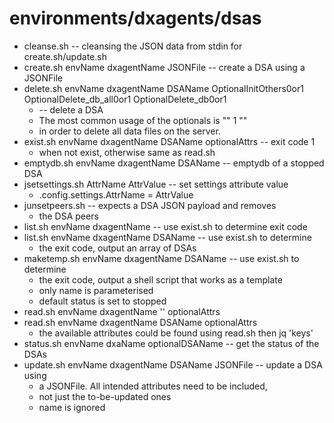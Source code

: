 # environments/dxagents/dsas
* cleanse.sh -- cleansing the JSON data from stdin for create.sh/update.sh
* create.sh envName dxagentName JSONFile -- create a DSA using a JSONFile
* delete.sh envName dxagentName DSAName OptionalInitOthers0or1 OptionalDelete_db_all0or1 OptionalDelete_db0or1
	* -- delete a DSA
	* The most common usage of the optionals is "" 1 ""
	* in order to delete all data files on the server.
* exist.sh envName dxagentName DSAName optionalAttrs -- exit code 1
	* when not exist, otherwise same as read.sh
* emptydb.sh envName dxagentName DSAName -- emptydb of a stopped DSA
* jsetsettings.sh AttrName AttrValue -- set settings attribute value
	* .config.settings.AttrName = AttrValue
* junsetpeers.sh -- expects a DSA JSON payload and removes
	* the DSA peers
* list.sh envName dxagentName -- use exist.sh to determine exit code
* list.sh envName dxagentName DSAName -- use exist.sh to determine
	* the exit code, output an array of DSAs
* maketemp.sh envName dxagentName DSAName -- use exist.sh to determine
	* the exit code, output a shell script that works as a template
	* only name is parameterised
	* default status is set to stopped
* read.sh envName dxagentName '' optionalAttrs
* read.sh envName dxagentName DSAName optionalAttrs
	* the available attributes could be found using read.sh then jq 'keys'
* status.sh envName dxaName optionalDSAName -- get the status of the DSAs
* update.sh envName dxagentName DSAName JSONFile -- update a DSA using
	* a JSONFile. All intended attributes need to be included,
	* not just the to-be-updated ones
	* name is ignored
